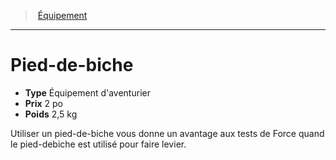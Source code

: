 ﻿---
!EquipmentItem
Type: Équipement d'aventurier
Price: 2 po
Weight: 2,5 kg
Id: equipment_hd.md#pied-de-biche
ParentLink: equipment_hd.md#Équipement
Name: Pied-de-biche
ParentName: Équipement
NameLevel: 1
Attributes:
  Name: Pied-de-biche
  Markdown: >+
    # <!--Name-->Pied-de-biche<!--/Name-->


    - **Type** <!--Type-->Équipement d'aventurier<!--/Type-->

    - **Prix** <!--Price-->2 po<!--/Price-->

    - **Poids** <!--Weight-->2,5 kg<!--/Weight-->


    Utiliser un pied-de-biche vous donne un avantage aux tests de Force quand le pied-debiche est utilisé pour faire levier.

  Type: Équipement d'aventurier
  Price: 2 po
  Weight: 2,5 kg
AttributesDictionary: >+
  Name: Pied-de-biche

  Markdown: >+

    # <!--Name-->Pied-de-biche<!--/Name-->





    - **Type** <!--Type-->Équipement d'aventurier<!--/Type-->



    - **Prix** <!--Price-->2 po<!--/Price-->



    - **Poids** <!--Weight-->2,5 kg<!--/Weight-->





    Utiliser un pied-de-biche vous donne un avantage aux tests de Force quand le pied-debiche est utilisé pour faire levier.



  Type: Équipement d'aventurier

  Price: 2 po

  Weight: 2,5 kg

---
> [Équipement](hd_equipment.md)

---

# Pied-de-biche

- **Type** Équipement d'aventurier
- **Prix** 2 po
- **Poids** 2,5 kg

Utiliser un pied-de-biche vous donne un avantage aux tests de Force quand le pied-debiche est utilisé pour faire levier.

